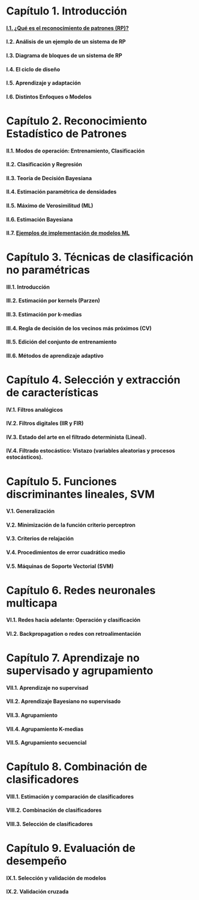 # Capítulo 1. Introducción
#### [I.1. ¿Qué es el reconocimiento de patrones (RP)?](_posts/2025-01-31-Reconocimiento-de-patrones.md)
#### I.2. Análisis de un ejemplo de un sistema de RP
#### I.3. Diagrama de bloques de un sistema de RP
#### I.4. El ciclo de diseño
#### I.5. Aprendizaje y adaptación
#### I.6. Distintos Enfoques o Modelos

# Capítulo 2. Reconocimiento Estadístico de Patrones
#### II.1. Modos de operación: Entrenamiento, Clasificación
#### II.2. Clasificación y Regresión
#### II.3. Teoría de Decisión Bayesiana
#### II.4. Estimación paramétrica de densidades
#### II.5. Máximo de Verosimilitud (ML)
#### II.6. Estimación Bayesiana
#### II.7. [Ejemplos de implementación de modelos ML](_posts/2025-04-04-EjemplosML.md)

# Capítulo 3. Técnicas de clasificación no paramétricas
#### III.1. Introducción
#### III.2. Estimación por kernels (Parzen)
#### III.3. Estimación por k-medias
#### III.4. Regla de decisión de los vecinos más próximos (CV)
#### III.5. Edición del conjunto de entrenamiento
#### III.6. Métodos de aprendizaje adaptivo

# Capítulo 4. Selección y extracción de características
#### IV.1. Filtros analógicos
#### IV.2. Filtros digitales (IIR y FIR)
#### IV.3. Estado del arte en el filtrado determinista (Lineal).
#### IV.4. Filtrado estocástico: Vistazo (variables aleatorias y procesos estocásticos).

# Capítulo 5. Funciones discriminantes lineales, SVM
#### V.1. Generalización
#### V.2. Minimización de la función criterio perceptron
#### V.3. Criterios de relajación
#### V.4. Procedimientos de error cuadrático medio
#### V.5. Máquinas de Soporte Vectorial (SVM)

# Capítulo 6. Redes neuronales multicapa
#### VI.1. Redes hacía adelante: Operación y clasificación
#### VI.2. Backpropagation o redes con retroalimentación

# Capítulo 7. Aprendizaje no supervisado y agrupamiento
#### VII.1. Aprendizaje no supervisad
#### VII.2. Aprendizaje Bayesiano no supervisado
#### VII.3. Agrupamiento
#### VII.4. Agrupamiento K-medias
#### VII.5. Agrupamiento secuencial

# Capítulo 8. Combinación de clasificadores
#### VIII.1. Estimación y comparación de clasificadores
#### VIII.2. Combinación de clasificadores
#### VIII.3. Selección de clasificadores

# Capítulo 9. Evaluación de desempeño
#### IX.1. Selección y validación de modelos
#### IX.2. Validación cruzada
